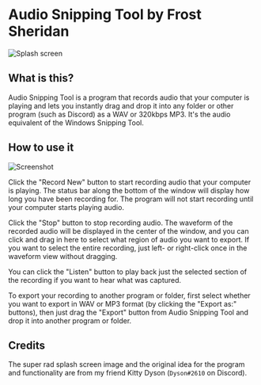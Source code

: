 # Audio Snipping Tool by Frost Sheridan

![Splash screen](https://i.imgur.com/IOcdUa3.png)

## What is this?

Audio Snipping Tool is a program that records audio that your computer is playing and lets you instantly drag and drop it into any folder or other program (such as Discord) as a WAV or 320kbps MP3. It's the audio equivalent of the Windows Snipping Tool.

## How to use it

![Screenshot](https://i.imgur.com/zGsJeg1.png)

Click the "Record New" button to start recording audio that your computer is playing. The status bar along the bottom of the window will display how long you have been recording for. The program will not start recording until your computer starts playing audio.

Click the "Stop" button to stop recording audio. The waveform of the recorded audio will be displayed in the center of the window, and you can click and drag in here to select what region of audio you want to export. If you want to select the entire recording, just left- or right-click once in the waveform view without dragging.

You can click the "Listen" button to play back just the selected section of the recording if you want to hear what was captured.

To export your recording to another program or folder, first select whether you want to export in WAV or MP3 format (by clicking the "Export as:" buttons), then just drag the "Export" button from Audio Snipping Tool and drop it into another program or folder.

## Credits

The super rad splash screen image and the original idea for the program and functionality are from my friend Kitty Dyson (`Dyson#2610` on Discord).
